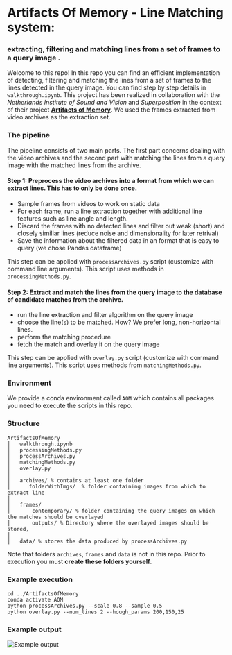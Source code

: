 # Artifacts Of Memory - Line Matching system: 
### extracting, filtering and matching lines from a set of frames to a query image .

Welcome to this repo! In this repo you can find an efficient implementation of detecting, filtering and matching the lines from a set of frames to the lines detected in the query image.
You can find step by step details in ``walkthrough.ipynb``. This project has been realized in collaboration with the *Netherlands Institute of Sound and Vision* and *Superposition* in the context of their project [**Artifacts of Memory**](https://superposition-cc.medium.com).  We used the frames extracted from video archives as the extraction set. 

### The pipeline
The pipeline consists of two main parts. The first part concerns dealing with the video archives and the second part with matching the lines from a query image with the matched lines from the archive.


#### **Step 1**: Preprocess the video archives into a format from which we can extract lines. This has to only be done once.
- Sample frames from videos to work on static data
- For each frame, run a line extraction together with additional line features such as line angle and length.
- Discard the frames with no detected lines and filter out weak (short) and closely similiar lines (reduce noise and dimensionality for later retrival)
- Save the information about the filtered data in an format that is easy to query (we chose Pandas dataframe)

This step can be applied with ``processArchives.py`` script (customize with command line arguments). This script uses methods in ``processingMethods.py``.
#### **Step 2**: Extract and match the lines from the query image to the database of candidate matches from the archive.
- run the line extraction and filter algorithm on the query image
- choose the line(s) to be matched. How? We prefer long, non-horizontal lines.
- perform the matching procedure
- fetch the match and overlay it on the query image

This step can be applied with ``overlay.py`` script (customize with command line arguments). This script uses methods from ``matchingMethods.py``.

### Environment 
We provide a conda environment called ``AOM`` which contains all packages you need to execute the scripts in this repo.

### Structure
```
ArtifactsOfMemory
│   walkthrough.ipynb
│   processingMethods.py
│   processArchives.py
│   matchingMethods.py
│   overlay.py
│   
│   archives/ % contains at least one folder
│      folderWithImgs/  % folder containing images from which to extract line
│   
│   frames/ 
│       contemporary/ % folder containing the query images on which the matches should be overlayed
│       outputs/ % Directory where the overlayed images should be stored, 
│
│   data/ % stores the data produced by processArchives.py
```
Note that folders ``archives``, ``frames`` and ``data`` is not in this repo. Prior to execution you must **create these folders yourself**.
### Example execution
```
cd ../ArtifactsOfMemory
conda activate AOM
python processArchives.py --scale 0.8 --sample 0.5 
python overlay.py --num_lines 2 --hough_params 200,150,25
```
### Example output
![Example output](https://github.com/blazejmanczak/ArtifactsOfMemory/blob/master/example_out.png)
